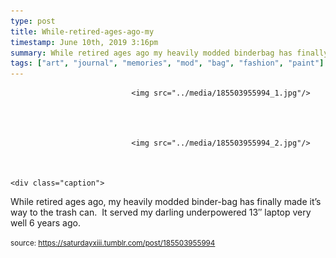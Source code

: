 ```yaml
---
type: post
title: While-retired-ages-ago-my
timestamp: June 10th, 2019 3:16pm
summary: While retired ages ago my heavily modded binderbag has finally made it’s way to the trash can  It served my darling underpowered 13″ laptop very wel
tags: ["art", "journal", "memories", "mod", "bag", "fashion", "paint"]
---
```



                               <img src="../media/185503955994_1.jpg"/>
                           

                                                                                                                           

                               <img src="../media/185503955994_2.jpg"/>
                           

                                                                                                                      <div class="caption">
While retired ages ago, my heavily modded binder-bag has finally made it’s way to the trash can.  It served my darling underpowered 13″ laptop very well 6 years ago.
 
                                    
                
                
                
                
                                
<small>source: https://saturdayxiii.tumblr.com/post/185503955994</small>